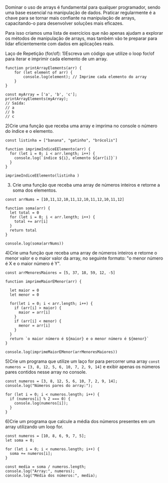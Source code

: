 Dominar o uso de arrays é fundamental para qualquer programador, sendo uma base essencial na manipulação de dados. Praticar regularmente é a chave para se tornar mais  confiante na manipulação de arrays, capacitando-o para desenvolver soluções mais eficazes.

Para isso criamos uma lista de exercícios que não apenas ajudam a explorar os métodos de manipulação de arrays, mas também vão te preparar para lidar eficientemente com dados em aplicações reais. 

Laço de Repetição (for/of):
1)Escreva um código que utilize o loop for/of para iterar e imprimir cada elemento de um array.

```
function printArrayElements(arr) {
    for (let element of arr) {
        console.log(element); // Imprime cada elemento do array
    }
}

const myArray = ['a', 'b', 'c'];
printArrayElements(myArray);
// Saída:
// a
// b
// c
```

2)Crie uma função que receba uma array e imprima no console o número do índice e o elemento.

```
const listinha = ["banana", "gatinho", "brócolis"]

function imprimeIndiceEElemento(arr) {
  for (let i = 0; i < arr.length; i++) {
    console.log(`índice ${i}, elemento ${arr[i]}`)
  }
}

imprimeIndiceEElemento(listinha )
```
3) Crie uma função que receba uma array de números inteiros e retorne a soma dos elementos.
```
const arrNums = [10,11,12,10,11,12,10,11,12,10,11,12]

function soma(arr) {
  let total = 0
  for (let i = 0; i < arr.length; i++) {
    total += arr[i]
  }
  return total
}

console.log(soma(arrNums))
```

4)Crie uma função que receba uma array de números inteiros e retorne o menor valor e o maior valor da array, no seguinte formato: "o menor número é X e o maior número é Y".
```
const arrMenoresMaiores = [5, 37, 18, 59, 12, -5]

function imprimeMaiorEMenor(arr) {

  let maior = 0
  let menor = 0

  for(let i = 0; i < arr.length; i++) {
    if (arr[i] > maior) {
      maior = arr[i]
    }
    if (arr[i] < menor) {
      menor = arr[i]
    }
  }
  return `o maior número é ${maior} e o menor número é ${menor}`
}

console.log(imprimeMaiorEMenor(arrMenoresMaiores))
```

5)Crie um programa que utilize um laço for para percorrer uma array `const numeros = [3, 8, 12, 5, 6, 10, 7, 2, 9, 14]` e exibir apenas os números pares contidos nesse array no console.

```
const numeros = [3, 8, 12, 5, 6, 10, 7, 2, 9, 14];
console.log("Números pares do array:");

for (let i = 0; i < numeros.length; i++) {
  if (numeros[i] % 2 === 0) {
    console.log(numeros[i]);
  }
}
```

6)Crie um programa que calcule a média dos números presentes em um array utilizando um loop for.

```
const numeros = [10, 8, 6, 9, 7, 5];
let soma = 0;

for (let i = 0; i < numeros.length; i++) {
  soma += numeros[i];
}

const media = soma / numeros.length;
console.log("Array:", numeros);
console.log("Média dos números:", media);


```

